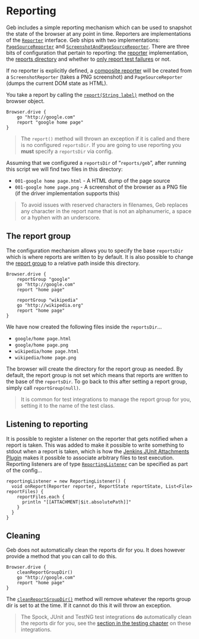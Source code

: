 # Reporting

Geb includes a simple reporting mechanism which can be used to snapshot the state of the browser at any point in time. Reporters are implementations of the [`Reporter`](api/geb/report/Reporter.html) interface. Geb ships with two implementations: [`PageSourceReporter`](api/geb/report/PageSourceReporter.html) and [`ScreenshotAndPageSourceReporter`](api/geb/report/ScreenshotReporter.html). There are three bits of configuration that pertain to reporting: the [reporter](configuration.html#reporter) implementation, the [reports directory](configuration.html#reports_dir) and whether to [only report test failures](configuration.html#report_test_failures_only) or not.

If no reporter is explicitly defined, a [composite reporter](api/geb/report/CompositeReporter.html) will be created from a `ScreenshotReporter` (takes a PNG screenshot) and `PageSourceReporter` (dumps the current DOM state as HTML).

You take a report by calling the [`report(String label)`](api/geb/Browser.html#report\(java.lang.String\)) method on the browser object.

    Browser.drive {
        go "http://google.com"
        report "google home page"
    }

> The `report()` method will thrown an exception if it is called and there is no configured `reportsDir`. If you are going to use reporting you **must** specify a `reportsDir` via config.

Assuming that we configured a `reportsDir` of “`reports/geb`”, after running this script we will find two files in this directory:

* `001-google home page.html` - A HTML dump of the page source
* `001-google home page.png` - A screenshot of the browser as a PNG file (if the driver implementation supports this)

> To avoid issues with reserved characters in filenames, Geb replaces any character in the report name that is not an alphanumeric, a space or a hyphen with an underscore.

## The report group

The configuration mechanism allows you to specify the base `reportsDir` which is where reports are written to by default. It is also possible to change the [report group](api/geb/Browser.html#reportGroup\(java.lang.String\)) to a relative path inside this directory.

    Browser.drive {
        reportGroup "google"
        go "http://google.com"
        report "home page"
        
        reportGroup "wikipedia"
        go "http://wikipedia.org"
        report "home page"
    }

We have now created the following files inside the `reportsDir`…

* `google/home page.html`
* `google/home page.png`
* `wikipedia/home page.html`
* `wikipedia/home page.png`

The browser will create the directory for the report group as needed. By default, the report group is not set which means that reports are written to the base of the `reportsDir`. To go back to this after setting a report group, simply call `reportGroup(null)`.

> It is common for test integrations to manage the report group for you, setting it to the name of the test class.


## Listening to reporting

It is possible to register a listener on the reporter that gets notified when a report is taken. This was added to make it possible to write something to stdout when a report is taken, which is how the [Jenkins JUnit Attachments Plugin](https://wiki.jenkins-ci.org/display/JENKINS/JUnit+Attachments+Plugin) makes it possible to associate arbitrary files to test execution. Reporting listeners are of type [`ReportingListener`](api/geb/report/ReportingListener.html) can be specified as part of the config…

    reportingListener = new ReportingListener() {
      void onReport(Reporter reporter, ReportState reportState, List<File> reportFiles) {
        reportFiles.each {
          println "[[ATTACHMENT|$it.absolutePath]]"
    	}
      }
    }

## Cleaning

Geb does not automatically clean the reports dir for you. It does however provide a method that you can call to do this.

    Browser.drive {
        cleanReportGroupDir()
        go "http://google.com"
        report "home page"
    }

The [`cleanReportGroupDir()`](api/geb/Browser.html#cleanReportGroupDir\(\)) method will remove whatever the reports group dir is set to at the time. If it cannot do this it will throw an exception.

> The Spock, JUnit and TestNG test integrations **do** automatically clean the reports dir for you, see the [section in the testing chapter](testing.html#reporting) on these integrations.
